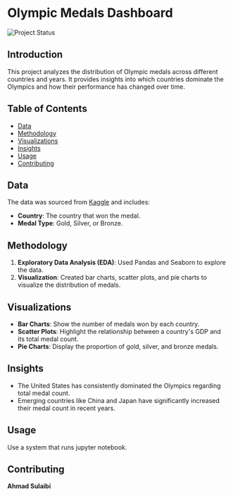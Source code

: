 
# Olympic Medals Dashboard

![Project Status](https://img.shields.io/badge/status-active-brightgreen)

## Introduction
This project analyzes the distribution of Olympic medals across different countries and years. It provides insights into which countries dominate the Olympics and how their performance has changed over time.

## Table of Contents
- [Data](#Data)
- [Methodology](#Methodology)
- [Visualizations](#Visualizations)
- [Insights](#Insights)
- [Usage](#Usage)
- [Contributing](#contributing)

## Data
The data was sourced from [Kaggle](https://www.kaggle.com/code/ahmadsulaibi/paris-olympics-visualization) and includes:
- **Country**: The country that won the medal.
- **Medal Type**: Gold, Silver, or Bronze.

## Methodology
1. **Exploratory Data Analysis (EDA)**: Used Pandas and Seaborn to explore the data.
2. **Visualization**: Created bar charts, scatter plots, and pie charts to visualize the distribution of medals.

## Visualizations
- **Bar Charts**: Show the number of medals won by each country.
- **Scatter Plots**: Highlight the relationship between a country's GDP and its total medal count.
- **Pie Charts**: Display the proportion of gold, silver, and bronze medals.

## Insights
- The United States has consistently dominated the Olympics regarding total medal count.
- Emerging countries like China and Japan have significantly increased their medal count in recent years.

## Usage
Use a system that runs jupyter notebook.

## Contributing
**Ahmad Sulaibi**
